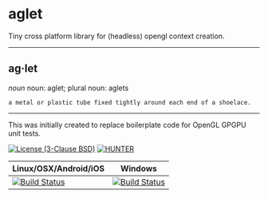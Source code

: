 # aglet
Tiny cross platform library for (headless) opengl context creation.

---

## ag·let

  *noun*
  noun: aglet; plural noun: aglets

    a metal or plastic tube fixed tightly around each end of a shoelace.
---

This was initially created to replace boilerplate code for OpenGL GPGPU unit tests.

[![License (3-Clause BSD)](https://img.shields.io/badge/license-BSD%203--Clause-brightgreen.svg?style=flat-square)](http://opensource.org/licenses/BSD-3-Clause)
[![HUNTER](https://img.shields.io/badge/hunter-v0.19.0-blue.svg)](http://github.com/ruslo/hunter)

| Linux/OSX/Android/iOS                           | Windows                                             |
|-------------------------------------------------|-----------------------------------------------------|
| [![Build Status][travis_status]][travis_builds] | [![Build Status][appveyor_status]][appveyor_builds] |


[travis_status]: https://travis-ci.com/elucideye/aglet.svg?token=2fYtPs8x4ziLvxfp2emx&branch=master
[travis_builds]: https://travis-ci.com/elucideye/aglet

[appveyor_status]: https://ci.appveyor.com/api/projects/status/suaipbrqiicq3td6/branch/master?svg=true
[appveyor_builds]: https://ci.appveyor.com/api/projects/elucideye/aglet/branch/master


